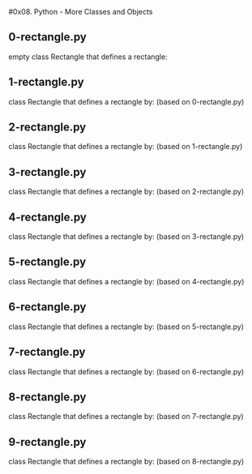 #0x08. Python - More Classes and Objects

## 0-rectangle.py
   empty class Rectangle that defines a rectangle:

## 1-rectangle.py
   class Rectangle that defines a rectangle by: (based on 0-rectangle.py)

## 2-rectangle.py
   class Rectangle that defines a rectangle by: (based on 1-rectangle.py)

## 3-rectangle.py
   class Rectangle that defines a rectangle by: (based on 2-rectangle.py)

## 4-rectangle.py
   class Rectangle that defines a rectangle by: (based on 3-rectangle.py)

## 5-rectangle.py
   class Rectangle that defines a rectangle by: (based on 4-rectangle.py)

## 6-rectangle.py
   class Rectangle that defines a rectangle by: (based on 5-rectangle.py)

## 7-rectangle.py
   class Rectangle that defines a rectangle by: (based on 6-rectangle.py)

## 8-rectangle.py
   class Rectangle that defines a rectangle by: (based on 7-rectangle.py)

## 9-rectangle.py
   class Rectangle that defines a rectangle by: (based on 8-rectangle.py)
